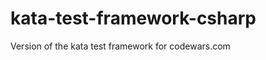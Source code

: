 kata-test-framework-csharp
==========================

Version of the kata test framework for codewars.com
